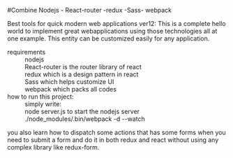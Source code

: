 
#Combine Nodejs - React-router  -redux -Sass- webpack 

Best tools for quick modern web applications
ver12:
This is a complete hello world to implement great webapplications
 using those technologies all at one example. This entity can
 be customized easily for any application.

<dl>
 <dt>requirements</dt>
  <dd>nodejs</dd>
  <dd>React-router is the router library of react</dd>
  <dd>redux which is a design pattern in react</dd>  
  <dd>Sass which helps customize UI</dd>
  <dd>webpack which packs all codes</dd>    
  
 <dt>how to run this project:</dt>
  <dd>simply write: </dd>
  <dd>node server.js to start the nodejs server</dd>
  <dd>./node_modules/.bin/webpack -d --watch</dd>
</dl>

you also learn how to dispatch some actions that has some forms
when you need to submit a form and do it in both redux and react without
using any complex library like redux-form. 

 

